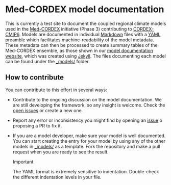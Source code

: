 # Med-CORDEX model documentation

This is currently a test site to document the coupled regional climate models used in the [Med-CORDEX](https://medcordex.eu) initiative (Phase 3) contributing to [CORDEX-CMIP6](https://www.cordex.org).
Models are documented in individual [Markdown](https://www.markdownguide.org/getting-started/) files with a [YAML](https://en.wikipedia.org/wiki/YAML) preamble which facilitates machine-readability of the model metadata.
These metadata can then be processed to create summary tables of the Med-CORDEX ensemble, as those shown in our [model documentation website](https://med-cordex.github.io/model-documentation), which was created using [Jekyll](https://jekyllrb.com).
The files documenting each model can be found under the [_models/](_models/) folder.

## How to contribute

You can contribute to this effort in several ways:

* Contribute to the ongoing discussion on the model documentation.
  We are still developing the framework, so any insight is welcome.
  Check the [open issues](https://github.com/Med-CORDEX/model-documentation/issues) or create a new one.

* Report any error or inconsistency you might find by opening an [issue](https://github.com/Med-CORDEX/model-documentation/issues) o proposing a PR to fix it.

* If you are a model developer, make sure your model is well documented.
  You can start creating the entry for your model by using any of the other models in [_models/](_models/) as a template.
  Fork the repository and make a pull request when you are ready to see the result.
  > [!IMPORTANT]
  > The YAML format is extremely sensitive to indentation.
  > Double-check the different indentation levels in your file.

